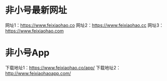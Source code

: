 # 非小号最新网址
网址1：https://www.feixiaohao.co
网址2：https://www.feixiaohao.cc
网址3：https://www.feixiaohao.com
# 非小号App
下载地址1：https://www.feixiaohao.co/app/ 
下载地址2：http://www.feixiaohaoapp.com/
